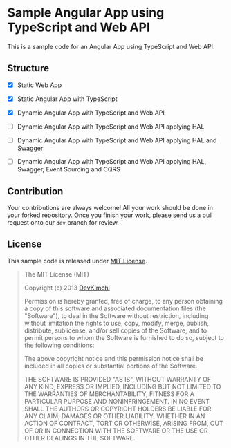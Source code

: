 # Sample Angular App using TypeScript and Web API #

This is a sample code for an Angular App using TypeScript and Web API.


## Structure ##

* [x] Static Web App
* [x] Static Angular App with TypeScript
* [x] Dynamic Angular App with TypeScript and Web API
* [ ] Dynamic Angular App with TypeScript and Web API applying HAL
* [ ] Dynamic Angular App with TypeScript and Web API applying HAL and Swagger
* [ ] Dynamic Angular App with TypeScript and Web API applying HAL, Swagger, Event Sourcing and CQRS


## Contribution ##

Your contributions are always welcome! All your work should be done in your forked repository. Once you finish your work, please send us a pull request onto our `dev` branch for review.


## License ##

This sample code is released under [MIT License](http://opensource.org/licenses/MIT).

> The MIT License (MIT)
> 
> Copyright (c) 2013 [DevKimchi](http://devkimchi.com)
> 
> Permission is hereby granted, free of charge, to any person obtaining a copy of this software and associated documentation files (the "Software"), to deal in the Software without restriction, including without limitation the rights to use, copy, modify, merge, publish, distribute, sublicense, and/or sell copies of the Software, and to permit persons to whom the Software is
> furnished to do so, subject to the following conditions:
> 
> The above copyright notice and this permission notice shall be included in all copies or substantial portions of the Software.
> 
> THE SOFTWARE IS PROVIDED "AS IS", WITHOUT WARRANTY OF ANY KIND, EXPRESS OR IMPLIED, INCLUDING BUT NOT LIMITED TO THE WARRANTIES OF MERCHANTABILITY, FITNESS FOR A PARTICULAR PURPOSE AND NONINFRINGEMENT. IN NO EVENT SHALL THE AUTHORS OR COPYRIGHT HOLDERS BE LIABLE FOR ANY CLAIM, DAMAGES OR OTHER LIABILITY, WHETHER IN AN ACTION OF CONTRACT, TORT OR OTHERWISE, ARISING FROM, OUT OF OR IN CONNECTION WITH THE SOFTWARE OR THE USE OR OTHER DEALINGS IN THE SOFTWARE.
